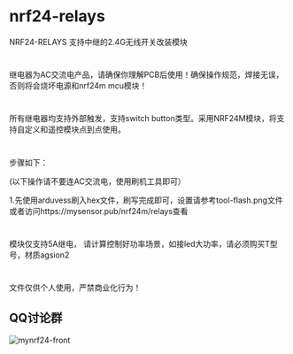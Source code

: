 # nrf24-relays
NRF24-RELAYS 支持中继的2.4G无线开关改装模块

#
继电器为AC交流电产品，请确保你理解PCB后使用！确保操作规范，焊接无误，否则将会烧坏电源和nrf24m mcu模块！
#
所有继电器均支持外部触发，支持switch button类型。采用NRF24M模块，将支持自定义和遥控模块点到点使用。

#


步骤如下：

(以下操作请不要连AC交流电，使用刷机工具即可）

1.先使用arduvess刷入hex文件，刷写完成即可，设置请参考tool-flash.png文件或者访问https://mysensor.pub/nrf24m/relays查看


#
模块仅支持5A继电， 请计算控制好功率场景，如接led大功率，请必须购买T型号，材质agsion2



#
文件仅供个人使用，严禁商业化行为！


## QQ讨论群

![mynrf24-front](https://github.com/huexpub/MYNRF24/blob/master/doc/Mysenso-QQ.png)
